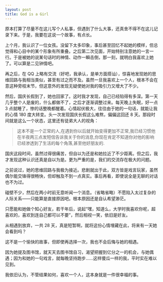 ```yaml
---
layout: post
title: God is a Girl
---
```


原本打算了尽量不在这儿写个人私事，但遇到了什么大事，还真舍不得不在这儿记录下来。于是，我要在这说一个故事，有点长。

上个月，我认识了一位女孩。没留下太多印象，事后甚至回忆不起她的模样，但总觉得和心目中的某个形象有所重叠。之后第二次见面，开始特别注意她的一言一行。于是被她的说某句话时的神情、动作一瞬击倒，那一刻，就明白我喜欢上她了。可以算是二见钟情吧。

再之后，在 QQ 上略有交流（好吧，我承认，是单方面搭讪），惊喜地发现她的思维回路与我相当类似，甚至有过之而不及。虽然一旦我喜欢上一个人，根本不会在意这种旁枝末节，但这意外的发现无疑使她对我的吸引力又增大了不少。

然后，国庆长假到了，她也回家了。这时我才发现，自己已经陷得有多深。第一天几乎整个人是废的，什么都做不了，之后才逐渐调整过来。每天晚上失眠，好一点 3 点就睡了，惨的话整晚都醒着。心情起伏极大，往往由于她的一句话，就能让我的心情 180 度大转变。头一次发现国庆长假这么难熬，偏偏这回还 8 天。那段时间就是这么一个状态，这里还有徒弟大人的视角：

> 这本不是一个正常的人,在遇到你以后就开始变得更加不正常,我已经习惯他在半夜两三点发短信告诉我关于你的消息,你现在肯定不知道你对他的影响已经渗透到了生活的每个角落,甚至他好朋友的.

国庆这段时间，虽然过得很痛苦，但自以为还是和她拉近了不少距离。但之后，我才发现这种认识还真是自以为是。更为严重的是，我们的交流存在极大的问题。

之前说过，她的思维回路与我极为接近。悲剧就出于此，双方皆是戏言玩家，虽然偶尔能交锋得很畅快，但却触及不到一点真实。事后再看，即使说全是无聊的对话也不为过。

碰壁不少，然后在两小时前无意听闻一个消息。（省略省略）不愿陷入太过复杂的人际关系——只能算是直接原因吧。根本原因还是自认希望渺茫。

只愿能和她做个知心好友，若干年后，说起“嘿，知道么，大学时我喜欢你呢，超喜欢的，喜欢到连自己都可以不要”，然后相视一笑，依旧是好友。

从相遇到放弃，一共 28 天，真是短暂啊，就将这份心情埋藏在此，将来有一天她会看到吗？

这不是一个愉快的故事，但即使再选择一次，我也不会后悔与她的相遇。

因为她提及图书馆，就天天去图书馆自习，渴望把握到亿分之一的机会，与她偶遇；因为和她的一句戏言，就每晚坚持跑步……这样傻瓜一样的我，平时实在难以见到。

我依旧认为，不管结果如何，喜欢一个人，这本身就是一件很幸福的事。